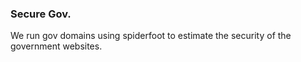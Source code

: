 ### Secure Gov.

We run gov domains using spiderfoot to estimate the security of the government websites.
